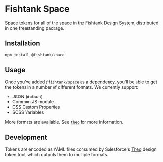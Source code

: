 # Fishtank Space

[Space tokens](https://medium.com/eightshapes-llc/tokens-in-design-systems-25dd82d58421) for all of the space in the Fishtank Design System, distributed in one freestanding package.

## Installation

```sh
npm install @fishtank/space
```

## Usage

Once you've added `@fishtank/space` as a dependency, you'll be able to get the tokens in a number of different formats. We currently support:

* JSON (default)
* Common.JS module
* CSS Custom Properties
* SCSS Variables

More formats are available. See [`theo`](https://github.com/salesforce-ux/theo) for more information.

## Development

Tokens are encoded as YAML files consumed by Salesforce's [Theo](https://github.com/salesforce-ux/theo) design token tool, which outputs them to multiple formats.